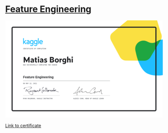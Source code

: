 # [Feature Engineering](https://www.kaggle.com/learn/feature-engineering)

![certificate](./certificate.png)

[Link to certificate](https://www.kaggle.com/learn/certification/borghimatias/feature-engineering)